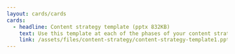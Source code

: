 ```yaml
---
layout: cards/cards
cards:
  - headline: Content strategy template (pptx 832KB)
    text: Use this template at each of the phases of your content strategy.
    link: /assets/files/content-strategy/content-strategy-template1.pptx
---
```

